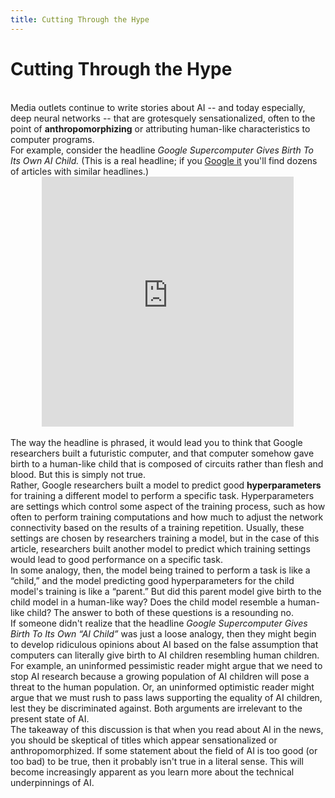 ```yaml
---
title: Cutting Through the Hype
---
```


# Cutting Through the Hype

<br>
Media outlets continue to write stories about AI -- and today especially, deep neural networks -- that are grotesquely sensationalized, often to the point of <b>anthropomorphizing</b> or attributing human-like characteristics to computer programs.

<br>
For example, consider the headline <i>Google Supercomputer Gives Birth To Its Own AI Child.</i> (This is a real headline; if you <a href='https://www.google.com/search?q=Google+Supercomputer+Gives+Birth+To+Its+Own+AI+Child'>Google it</a> you'll find dozens of articles with similar headlines.)

<center><iframe src="https://www.google.com/search?q=Google+Supercomputer+Gives+Birth+To+Its+Own+AI+Child" width="80%" height="400px" frameBorder="0"></iframe></center>

<br>
The way the headline is phrased, it would lead you to think that Google researchers built a futuristic computer, and that computer somehow gave birth to a human-like child that is composed of circuits rather than flesh and blood. But this is simply not true.

<br>
Rather, Google researchers built a model to predict good <b>hyperparameters</b> for training a different model to perform a specific task. Hyperparameters are settings which control some aspect of the training process, such as how often to perform training computations and how much to adjust the network connectivity based on the results of a training repetition. Usually, these settings are chosen by researchers training a model, but in the case of this article, researchers built another model to predict which training settings would lead to good performance on a specific task.

<br>
In some analogy, then, the model being trained to perform a task is like a “child,” and the model predicting good hyperparameters for the child model's training is like a “parent.” But did this parent model give birth to the child model in a human-like way? Does the child model resemble a human-like child? The answer to both of these questions is a resounding no. 

<br>
If someone didn't realize that the headline <i>Google Supercomputer Gives Birth To Its Own “AI Child”</i> was just a loose analogy, then they might begin to develop ridiculous opinions about AI based on the false assumption that computers can literally give birth to AI children resembling human children. For example, an uninformed pessimistic reader might argue that we need to stop AI research because a growing population of AI children will pose a threat to the human population. Or, an uninformed optimistic reader might argue that we must rush to pass laws supporting the equality of AI children, lest they be discriminated against. Both arguments are irrelevant to the present state of AI.

<br>
The takeaway of this discussion is that when you read about AI in the news, you should be skeptical of titles which appear sensationalized or anthropomorphized. If some statement about the field of AI is too good (or too bad) to be true, then it probably isn't true in a literal sense. This will become increasingly apparent as you learn more about the technical underpinnings of AI.
